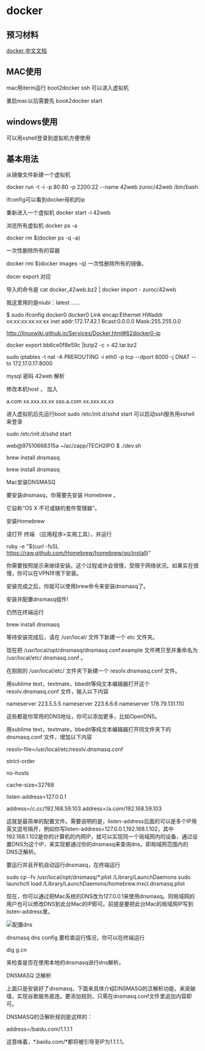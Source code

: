 # docker

## 预习材料

[docker 中文文档](http://www.widuu.com/chinese_docker/installation/windows.html)


## MAC使用
mac用iterm运行
boot2docker ssh
可以进入虚拟机

重启mac以后需要先
book2docker start


## windows使用

可以用xshell登录到虚拟机方便使用

## 基本用法

从镜像文件新建一个虚拟机

docker run -t -i -p 80:80 -p 2200:22 --name 42web zuroc/42web /bin/bash

ifconfig可以看到docker母机的ip


重新进入一个虚拟机
docker start -i 42web

浏览所有虚拟机
docker ps -a

docker rm $(docker ps -q -a)

一次性删除所有的容器

docker rmi $(docker images -q)
一次性删除所有的镜像。

docer export 对应

导入的命令是
cat docker_42web.bz2 | docker import - zuroc/42web

我这里用的是niubi：latest ......

$ sudo ifconfig docker0
docker0 Link encap:Ethernet HWaddr xx:xx:xx:xx:xx:xx
inet addr:172.17.42.1 Bcast:0.0.0.0 Mask:255.255.0.0

http://linuxwiki.github.io/Services/Docker.html#62docker0-ip

docker export bb6ce0f8e59c |bzip2 -c > 42.tar.bz2

sudo iptables -t nat -A PREROUTING -i eth0 -p tcp --dport 8000 -j DNAT --to 172.17.0.17:8000


mysql 密码 42web
解析

修改本机host ， 加入

a.com xx.xxx.xx.xx
sso.a.com xx.xxx.xx.xx

进入虚拟机后先运行boot
sudo /etc/init.d/sshd start
可以启动ssh服务用xshell来登录

sudo /etc/init.d/sshd start


web@97510668315a ~/ac/zapp/TECH2IPO $ ./dev.sh


brew install dnsmasq

brew install dnsmasq


Mac安装DNSMASQ

要安装dnsmasq，你需要先安装 Homebrew 。

它自称“OS X 不可或缺的套件管理器”。

安装Homebrew

请打开 终端 （应用程序>实用工具），并运行

ruby -e "$(curl -fsSL https://raw.github.com/Homebrew/homebrew/go/install)"

你需要按照提示来继续安装。这个过程或许会很慢，受限于网络状况。如果实在很慢，你可以在VPN环境下安装。

安装完成之后，你就可以使用brew命令来安装dnsmasq了。

安装并配置dnsmasq组件!

仍然在终端运行

brew install dnsmasq

等待安装完成后，请在 /usr/local/ 文件下新建一个 etc 文件夹。

现在把 /usr/local/opt/dnsmasq/dnsmasq.conf.example 文件拷贝至并重命名为 /usr/local/etc/ dnsmasq.conf 。

在刚刚的 /usr/local/etc/ 文件夹下新建一个 resolv.dnsmasq.conf 文件。

用sublime text，textmate，bbedit等纯文本编辑器打开这个 resolv.dnsmasq.conf 文件，输入以下内容

nameserver 223.5.5.5
nameserver 223.6.6.6
nameserver 178.79.131.110

这些都是你常用的DNS地址，你可以添加更多，比如OpenDNS。

用sublime text，textmate，bbedit等纯文本编辑器打开同文件夹下的 dnsmasq.conf 文件，增加以下内容

resolv-file=/usr/local/etc/resolv.dnsmasq.conf

strict-order

no-hosts

cache-size=32768

listen-address=127.0.0.1

address=/c.cc/192.168.59.103
address=/a.com/192.168.59.103


这就是最简单的配置文件。需要说明的是，listen-address后面的可以是多个IP用英文逗号隔开，例如你写listen-address=127.0.0.1,192.168.1.102，其中192.168.1.102是你的计算机的内网IP，就可以实现同一个局域网内的设备，通过设置DNS为这个IP，来实现都通过你的dnsmasq来查询dns，即局域网范围内的DNS泛解析。

要运行并且开机自动运行dnsmasq，在终端运行

sudo cp -fv /usr/local/opt/dnsmasq/*.plist /Library/LaunchDaemons
sudo launchctl load /Library/LaunchDaemons/homebrew.mxcl.dnsmasq.plist

现在，你可以通过把Mac系统的DNS改为127.0.0.1来使用dnsmasq。同局域网的用户也可以修改DNS到此台Mac的IP即可。前提是要把此台Mac的局域网IP写到listen-address里。


![配置dns](http://img.hb.aicdn.com/f57480ce42715b9c489ab7ecfe57a0984058592bac19-tVhEuN)

dnsmasq dns config
要检查运行情况，你可以在终端运行

dig g.cn

来检查是否在使用本地的dnsmasq进行dns解析。

DNSMASQ 泛解析

上面只是安装好了dnsmasq，下面来具体介绍DNSMASQ的泛解析功能，来突破墙，实现谷歌服务直连。要添加规则，只需在dnsmasq.conf文件里追加内容即可。

DNSMASQ的泛解析规则是这样的：

address=/baidu.com/1.1.1.1

这意味着，*.baidu.com/*都将被引导至IP为1.1.1.1。




